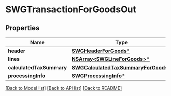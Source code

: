 # SWGTransactionForGoodsOut

## Properties
Name | Type | Description | Notes
------------ | ------------- | ------------- | -------------
**header** | [**SWGHeaderForGoods***](SWGHeaderForGoods.md) |  | [optional] 
**lines** | [**NSArray&lt;SWGLineForGoods&gt;***](SWGLineForGoods.md) |  | [optional] 
**calculatedTaxSummary** | [**SWGCalculatedTaxSummaryForGoods***](SWGCalculatedTaxSummaryForGoods.md) |  | [optional] 
**processingInfo** | [**SWGProcessingInfo***](SWGProcessingInfo.md) |  | [optional] 

[[Back to Model list]](../README.md#documentation-for-models) [[Back to API list]](../README.md#documentation-for-api-endpoints) [[Back to README]](../README.md)


